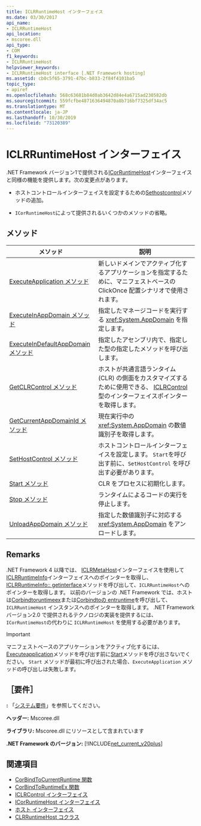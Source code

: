 ```yaml
---
title: ICLRRuntimeHost インターフェイス
ms.date: 03/30/2017
api_name:
- ICLRRuntimeHost
api_location:
- mscoree.dll
api_type:
- COM
f1_keywords:
- ICLRRuntimeHost
helpviewer_keywords:
- ICLRRuntimeHost interface [.NET Framework hosting]
ms.assetid: cb0c5f65-3791-47bc-b833-2f84f4101ba5
topic_type:
- apiref
ms.openlocfilehash: 568c63681b84d0ab3642d84e4a6715ad230582db
ms.sourcegitcommit: 559fcfbe4871636494870a8b716bf7325df34ac5
ms.translationtype: MT
ms.contentlocale: ja-JP
ms.lasthandoff: 10/30/2019
ms.locfileid: "73120389"
---
```

# <a name="iclrruntimehost-interface"></a>ICLRRuntimeHost インターフェイス
.NET Framework バージョン1で提供される[ICorRuntimeHost](../../../../docs/framework/unmanaged-api/hosting/icorruntimehost-interface.md)インターフェイスと同様の機能を提供します。次の変更点があります。  
  
- ホストコントロールインターフェイスを設定するための[Sethostcontrol](../../../../docs/framework/unmanaged-api/hosting/iclrruntimehost-sethostcontrol-method.md)メソッドの追加。  
  
- `ICorRuntimeHost`によって提供されるいくつかのメソッドの省略。  
  
## <a name="methods"></a>メソッド  
  
|メソッド|説明|  
|------------|-----------------|  
|[ExecuteApplication メソッド](../../../../docs/framework/unmanaged-api/hosting/iclrruntimehost-executeapplication-method.md)|新しいドメインでアクティブ化するアプリケーションを指定するために、マニフェストベースの ClickOnce 配置シナリオで使用されます。|  
|[ExecuteInAppDomain メソッド](../../../../docs/framework/unmanaged-api/hosting/iclrruntimehost-executeinappdomain-method.md)|指定したマネージコードを実行する <xref:System.AppDomain> を指定します。|  
|[ExecuteInDefaultAppDomain メソッド](../../../../docs/framework/unmanaged-api/hosting/iclrruntimehost-executeindefaultappdomain-method.md)|指定したアセンブリ内で、指定した型の指定したメソッドを呼び出します。|  
|[GetCLRControl メソッド](../../../../docs/framework/unmanaged-api/hosting/iclrruntimehost-getclrcontrol-method.md)|ホストが共通言語ランタイム (CLR) の側面をカスタマイズするために使用できる、 [ICLRControl](../../../../docs/framework/unmanaged-api/hosting/iclrcontrol-interface.md)型のインターフェイスポインターを取得します。|  
|[GetCurrentAppDomainId メソッド](../../../../docs/framework/unmanaged-api/hosting/iclrruntimehost-getcurrentappdomainid-method.md)|現在実行中の <xref:System.AppDomain> の数値識別子を取得します。|  
|[SetHostControl メソッド](../../../../docs/framework/unmanaged-api/hosting/iclrruntimehost-sethostcontrol-method.md)|ホストコントロールインターフェイスを設定します。 `Start`を呼び出す前に、`SetHostControl` を呼び出す必要があります。|  
|[Start メソッド](../../../../docs/framework/unmanaged-api/hosting/iclrruntimehost-start-method.md)|CLR をプロセスに初期化します。|  
|[Stop メソッド](../../../../docs/framework/unmanaged-api/hosting/iclrruntimehost-stop-method.md)|ランタイムによるコードの実行を停止します。|  
|[UnloadAppDomain メソッド](../../../../docs/framework/unmanaged-api/hosting/iclrruntimehost-unloadappdomain-method.md)|指定した数値識別子に対応する <xref:System.AppDomain> をアンロードします。|  
  
## <a name="remarks"></a>Remarks  
 .NET Framework 4 以降では、 [ICLRMetaHost](../../../../docs/framework/unmanaged-api/hosting/iclrmetahost-interface.md)インターフェイスを使用して[ICLRRuntimeInfo](../../../../docs/framework/unmanaged-api/hosting/iclrruntimeinfo-interface.md)インターフェイスへのポインターを取得し、 [ICLRRuntimeInfo:: getinterface](../../../../docs/framework/unmanaged-api/hosting/iclrruntimeinfo-getinterface-method.md)メソッドを呼び出して、`ICLRRuntimeHost`へのポインターを取得します。 以前のバージョンの .NET Framework では、ホストは[Corbindtoruntimeex](../../../../docs/framework/unmanaged-api/hosting/corbindtoruntimeex-function.md)または[Corbindtoの entruntime](../../../../docs/framework/unmanaged-api/hosting/corbindtocurrentruntime-function.md)を呼び出して、`ICLRRuntimeHost` インスタンスへのポインターを取得します。 .NET Framework バージョン2.0 で提供されるテクノロジの実装を提供するには、`ICorRuntimeHost`の代わりに `ICLRRuntimeHost` を使用する必要があります。  
  
> [!IMPORTANT]
> マニフェストベースのアプリケーションをアクティブ化するには、 [Executeapplication](../../../../docs/framework/unmanaged-api/hosting/iclrruntimehost-executeapplication-method.md)メソッドを呼び出す前に[Start](../../../../docs/framework/unmanaged-api/hosting/iclrruntimehost-start-method.md)メソッドを呼び出さないでください。 `Start` メソッドが最初に呼び出された場合、`ExecuteApplication` メソッドの呼び出しは失敗します。  
  
## <a name="requirements"></a>［要件］  
 **:** 「[システム要件](../../../../docs/framework/get-started/system-requirements.md)」を参照してください。  
  
 **ヘッダー:** Mscoree.dll  
  
 **ライブラリ:** Mscoree.dll にリソースとして含まれています  
  
 **.NET Framework のバージョン:** [!INCLUDE[net_current_v20plus](../../../../includes/net-current-v20plus-md.md)]  
  
## <a name="see-also"></a>関連項目

- [CorBindToCurrentRuntime 関数](../../../../docs/framework/unmanaged-api/hosting/corbindtocurrentruntime-function.md)
- [CorBindToRuntimeEx 関数](../../../../docs/framework/unmanaged-api/hosting/corbindtoruntimeex-function.md)
- [ICLRControl インターフェイス](../../../../docs/framework/unmanaged-api/hosting/iclrcontrol-interface.md)
- [ICorRuntimeHost インターフェイス](../../../../docs/framework/unmanaged-api/hosting/icorruntimehost-interface.md)
- [ホスト インターフェイス](../../../../docs/framework/unmanaged-api/hosting/hosting-interfaces.md)
- [CLRRuntimeHost コクラス](../../../../docs/framework/unmanaged-api/hosting/clrruntimehost-coclass.md)
